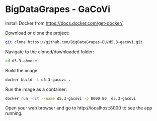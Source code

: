 # BigDataGrapes - GaCoVi

Install Docker from https://docs.docker.com/get-docker/

Download or clone the project:

```bash
git clone https://github.com/BigDataGrapes-EU/d5.3-gacovi.git
```

Navigate to the cloned/downloaded folder:

```bash
cd d5.3-ahmose
```

Build the image:

```bash
docker build -t d5.3-gacovi .
```

Run the image as a container:

```bash
docker run -dit --name d5.3-gacovi -p 8000:80  d5.3-gacovi
```

Open your web browser and go to http://localhost:8000 to see the app running.
